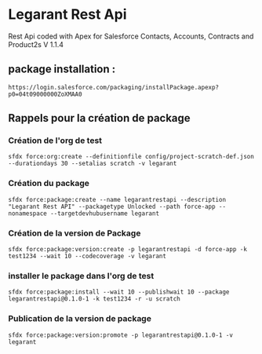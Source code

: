 # Legarant Rest Api

Rest Api coded with Apex for Salesforce Contacts, Accounts, Contracts and Product2s
V 1.1.4

## package installation :

`https://login.salesforce.com/packaging/installPackage.apexp?p0=04t09000000ZoXMAA0`

## Rappels pour la création de package

### Création de l'org de test

`sfdx force:org:create --definitionfile config/project-scratch-def.json --durationdays 30 --setalias scratch -v legarant`

### Création du package

`sfdx force:package:create --name legarantrestapi --description "Legarant Rest API" --packagetype Unlocked --path force-app --nonamespace --targetdevhubusername legarant`

### Création de la version de Package

`sfdx force:package:version:create -p legarantrestapi -d force-app -k test1234 --wait 10 --codecoverage -v legarant`

### installer le package dans l'org de test

`sfdx force:package:install --wait 10 --publishwait 10 --package legarantrestapi@0.1.0-1 -k test1234 -r -u scratch`

### Publication de la version de package

`sfdx force:package:version:promote -p legarantrestapi@0.1.0-1 -v legarant`
